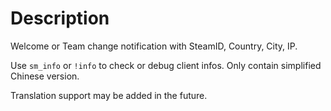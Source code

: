 # Description

Welcome or Team change notification with SteamID, Country, City, IP.

Use `sm_info` or `!info` to check or debug client infos. Only contain simplified Chinese version.

Translation support may be added in the future.
